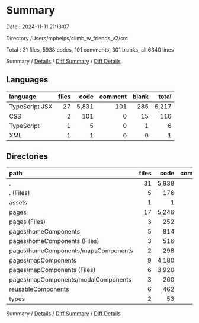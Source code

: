 # Summary

Date : 2024-11-11 21:13:07

Directory /Users/mphelps/climb_w_friends_v2/src

Total : 31 files, 5938 codes, 101 comments, 301 blanks, all 6340 lines

Summary / [Details](details.md) / [Diff Summary](diff.md) / [Diff Details](diff-details.md)

## Languages

| language       | files |  code | comment | blank | total |
| :------------- | ----: | ----: | ------: | ----: | ----: |
| TypeScript JSX |    27 | 5,831 |     101 |   285 | 6,217 |
| CSS            |     2 |   101 |       0 |    15 |   116 |
| TypeScript     |     1 |     5 |       0 |     1 |     6 |
| XML            |     1 |     1 |       0 |     0 |     1 |

## Directories

| path                                | files |  code | comment | blank | total |
| :---------------------------------- | ----: | ----: | ------: | ----: | ----: |
| .                                   |    31 | 5,938 |     101 |   301 | 6,340 |
| . (Files)                           |     5 |   176 |      34 |    34 |   244 |
| assets                              |     1 |     1 |       0 |     0 |     1 |
| pages                               |    17 | 5,246 |      65 |   217 | 5,528 |
| pages (Files)                       |     3 |   252 |      14 |    57 |   323 |
| pages/homeComponents                |     5 |   814 |       1 |    37 |   852 |
| pages/homeComponents (Files)        |     3 |   516 |       0 |    16 |   532 |
| pages/homeComponents/mapsComponents |     2 |   298 |       1 |    21 |   320 |
| pages/mapComponents                 |     9 | 4,180 |      50 |   123 | 4,353 |
| pages/mapComponents (Files)         |     6 | 3,920 |      47 |    82 | 4,049 |
| pages/mapComponents/modalComponents |     3 |   260 |       3 |    41 |   304 |
| reusableComponents                  |     6 |   462 |       2 |    43 |   507 |
| types                               |     2 |    53 |       0 |     7 |    60 |

Summary / [Details](details.md) / [Diff Summary](diff.md) / [Diff Details](diff-details.md)
